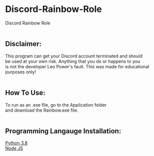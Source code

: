 # Discord-Rainbow-Role
Discord Rainbow Role <br>
<br>
## Disclaimer:
This program can get your Discord account terminated and should  <br>
be used at your own risk. Anything that you do or happens to you  <br>
is not the developer Leo Power's fault. This was made for educational <br>
purposes only! <br>
<br>
## How To Use:
To run as an .exe file, go to the Application folder <br>
and download the Rainbow.exe file. <br>
<br>
## Programming Langauge Installation:
<a href="https://www.python.org/downloads/release/python-386/" target="_blank">Python 3.8</a> <br>
<a href="https://nodejs.org/en/download/" target="_blank">Node JS</a> <br>
